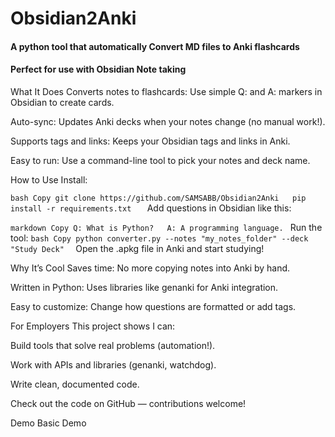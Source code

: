 # Obsidian2Anki
#### A python tool that automatically Convert MD files to Anki flashcards
#### Perfect for use with Obsidian Note taking

What It Does
Converts notes to flashcards: Use simple Q: and A: markers in Obsidian to create cards.

Auto-sync: Updates Anki decks when your notes change (no manual work!).

Supports tags and links: Keeps your Obsidian tags and links in Anki.

Easy to run: Use a command-line tool to pick your notes and deck name.

How to Use
Install:

`bash
Copy
git clone https://github.com/SAMSABB/Obsidian2Anki  
pip install -r requirements.txt  
`
Add questions in Obsidian like this:

`markdown
Copy
Q: What is Python?  
A: A programming language.
`
Run the tool:
`
bash
Copy
python converter.py --notes "my_notes_folder" --deck "Study Deck"  
`
Open the .apkg file in Anki and start studying!

Why It’s Cool
Saves time: No more copying notes into Anki by hand.

Written in Python: Uses libraries like genanki for Anki integration.

Easy to customize: Change how questions are formatted or add tags.

For Employers
This project shows I can:

Build tools that solve real problems (automation!).

Work with APIs and libraries (genanki, watchdog).

Write clean, documented code.

Check out the code on GitHub — contributions welcome!

Demo
Basic Demo
